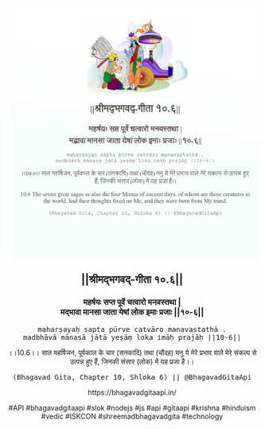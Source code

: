 <img src="../../asset/BG_10_6.png"/>
<center><h2>||श्रीमद्‍भगवद्‍-गीता १०.६||</h2>
<h3>महर्षयः सप्त पूर्वे चत्वारो मनवस्तथा |<br/>मद्भावा मानसा जाता येषां लोक इमाः प्रजाः ||१०-६||</h3>
<pre>maharṣayaḥ sapta pūrve catvāro manavastathā .<br/>madbhāvā mānasā jātā yeṣāṃ loka imāḥ prajāḥ ||10-6||</pre>
<p>।।10.6।। सात महर्षिजन, पूर्वकाल के चार (सनकादि) तथा (चौदह) मनु ये मेरे प्रभाव वाले मेरे संकल्प से उत्पन्न हुए हैं, जिनकी संसार (लोक) में यह प्रजा है।।</p>
<pre>(Bhagavad Gita, Chapter 10, Shloka 6) || @BhagavadGitaApi</pre><p>https://bhagavadgitaapi.in/</p><p>#API #bhagavadgitaapi #slok #nodejs #js #api #gitaapi #krishna #hinduism #vedic #ISKCON #shreemadbhagavadgita #technology</p></center>